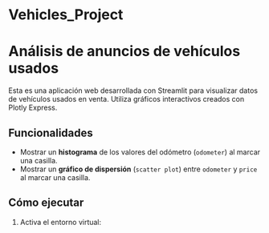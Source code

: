 # Vehicles_Project
# Análisis de anuncios de vehículos usados

Esta es una aplicación web desarrollada con Streamlit para visualizar datos de vehículos usados en venta. Utiliza gráficos interactivos creados con Plotly Express.

## Funcionalidades
- Mostrar un **histograma** de los valores del odómetro (`odometer`) al marcar una casilla.
- Mostrar un **gráfico de dispersión** (`scatter plot`) entre `odometer` y `price` al marcar una casilla.

## Cómo ejecutar
1. Activa el entorno virtual:
